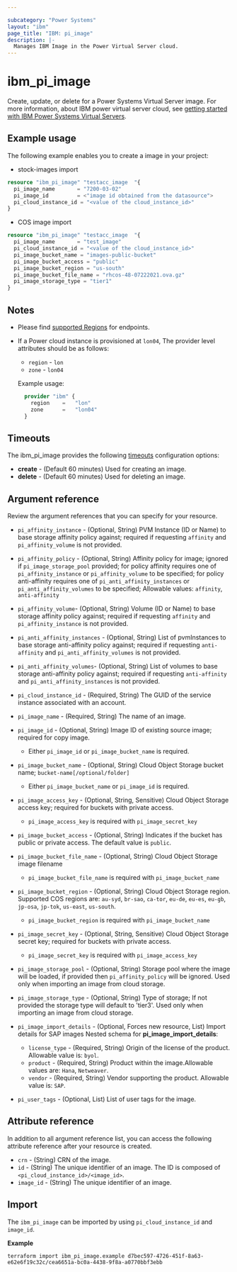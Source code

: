 ```yaml
---

subcategory: "Power Systems"
layout: "ibm"
page_title: "IBM: pi_image"
description: |-
  Manages IBM Image in the Power Virtual Server cloud.
---
```


# ibm_pi_image

Create, update, or delete for a Power Systems Virtual Server image. For more information, about IBM power virtual server cloud, see [getting started with IBM Power Systems Virtual Servers](https://cloud.ibm.com/docs/power-iaas?topic=power-iaas-getting-started).

## Example usage

The following example enables you to create a image in your project:

- stock-images import

```terraform
resource "ibm_pi_image" "testacc_image  "{
  pi_image_name       = "7200-03-02"
  pi_image_id         = <"image id obtained from the datasource">
  pi_cloud_instance_id = "<value of the cloud_instance_id>"
}
```

- COS image import

```terraform
resource "ibm_pi_image" "testacc_image  "{
  pi_image_name       = "test_image"
  pi_cloud_instance_id = "<value of the cloud_instance_id>"
  pi_image_bucket_name = "images-public-bucket"
  pi_image_bucket_access = "public"
  pi_image_bucket_region = "us-south"
  pi_image_bucket_file_name = "rhcos-48-07222021.ova.gz"
  pi_image_storage_type = "tier1"
}
```

## Notes

- Please find [supported Regions](https://cloud.ibm.com/apidocs/power-cloud#endpoint) for endpoints.
- If a Power cloud instance is provisioned at `lon04`, The provider level attributes should be as follows:
  - `region` - `lon`
  - `zone` - `lon04`
  
  Example usage:
  
  ```terraform
    provider "ibm" {
      region    =   "lon"
      zone      =   "lon04"
    }
  ```
  
## Timeouts

The   ibm_pi_image   provides the following [timeouts](https://www.terraform.io/docs/language/resources/syntax.html) configuration options:

- **create** - (Default 60 minutes) Used for creating an image.
- **delete** - (Default 60 minutes) Used for deleting an image.

## Argument reference

Review the argument references that you can specify for your resource.

- `pi_affinity_instance` - (Optional, String) PVM Instance (ID or Name) to base storage affinity policy against; required if requesting `affinity` and `pi_affinity_volume` is not provided.
- `pi_affinity_policy` - (Optional, String) Affinity policy for image; ignored if `pi_image_storage_pool` provided; for policy affinity requires one of `pi_affinity_instance` or `pi_affinity_volume` to be specified; for policy anti-affinity requires one of `pi_anti_affinity_instances` or `pi_anti_affinity_volumes` to be specified; Allowable values: `affinity`, `anti-affinity`
- `pi_affinity_volume`- (Optional, String) Volume (ID or Name) to base storage affinity policy against; required if requesting `affinity` and `pi_affinity_instance` is not provided.
- `pi_anti_affinity_instances` - (Optional, String) List of pvmInstances to base storage anti-affinity policy against; required if requesting `anti-affinity` and `pi_anti_affinity_volumes` is not provided.
- `pi_anti_affinity_volumes`- (Optional, String) List of volumes to base storage anti-affinity policy against; required if requesting `anti-affinity` and `pi_anti_affinity_instances` is not provided.
- `pi_cloud_instance_id` - (Required, String) The GUID of the service instance associated with an account.
- `pi_image_name` - (Required, String) The name of an image.
- `pi_image_id` - (Optional, String) Image ID of existing source image; required for copy image.
  - Either `pi_image_id` or `pi_image_bucket_name` is required.
- `pi_image_bucket_name` - (Optional, String) Cloud Object Storage bucket name; `bucket-name[/optional/folder]`
  - Either `pi_image_bucket_name` or `pi_image_id` is required.
- `pi_image_access_key` - (Optional, String, Sensitive) Cloud Object Storage access key; required for buckets with private access.
  - `pi_image_access_key` is required with `pi_image_secret_key`
- `pi_image_bucket_access` - (Optional, String) Indicates if the bucket has public or private access. The default value is `public`.
- `pi_image_bucket_file_name` - (Optional, String) Cloud Object Storage image filename
  - `pi_image_bucket_file_name` is required with `pi_image_bucket_name`
- `pi_image_bucket_region` - (Optional, String) Cloud Object Storage region. Supported COS regions are: `au-syd`, `br-sao`, `ca-tor`, `eu-de`, `eu-es`, `eu-gb`, `jp-osa`, `jp-tok`, `us-east`, `us-south`.
  - `pi_image_bucket_region` is required with `pi_image_bucket_name`
- `pi_image_secret_key` - (Optional, String, Sensitive) Cloud Object Storage secret key; required for buckets with private access.
  - `pi_image_secret_key` is required with `pi_image_access_key`
- `pi_image_storage_pool` - (Optional, String) Storage pool where the image will be loaded, if provided then `pi_affinity_policy` will be ignored. Used only when importing an image from cloud storage.
- `pi_image_storage_type` - (Optional, String) Type of storage; If not provided the storage type will default to 'tier3'. Used only when importing an image from cloud storage.

- `pi_image_import_details` - (Optional, Forces new resource, List) Import details for SAP images
  Nested schema for **pi_image_import_details**:
  - `license_type` - (Required, String) Origin of the license of the product. Allowable value is: `byol`.
  - `product` - (Required, String) Product within the image.Allowable values are: `Hana`, `Netweaver`.
  - `vendor` - (Required, String) Vendor supporting the product. Allowable value is: `SAP`.
- `pi_user_tags` - (Optional, List) List of user tags for the image.

## Attribute reference

In addition to all argument reference list, you can access the following attribute reference after your resource is created.

- `crn` - (String) CRN of the image.
- `id` - (String) The unique identifier of an image. The ID is composed of `<pi_cloud_instance_id>/<image_id>`.
- `image_id` - (String) The unique identifier of an image.

## Import

The `ibm_pi_image` can be imported by using `pi_cloud_instance_id` and `image_id`.

**Example**

```
terraform import ibm_pi_image.example d7bec597-4726-451f-8a63-e62e6f19c32c/cea6651a-bc0a-4438-9f8a-a0770bbf3ebb
```
